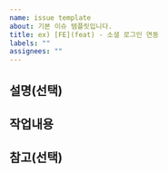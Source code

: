 ```yaml
---
name: issue template
about: 기본 이슈 템플릿입니다.
title: ex) [FE](feat) - 소셜 로그인 연동
labels: ""
assignees: ""
---
```


## 설명(선택)

<!--
해당 이슈에 대한 설명을 작성합니다.

ex)
백엔드와 소셜 로그인을 연동하는 작업을 합니다.
 -->

## 작업내용

<!--
해당 issue에서 진행할 작업 내용들을 정의합니다.

ex)
- [ ] 카카오 로그인
- [ ] 구글 로그인
 -->

## 참고(선택)

<!--
이슈를 해결하는데 참고할 레퍼런스를 작성합니다.

ex)
- ~~ 개발 블로그를 참고하여 구현
 -->
